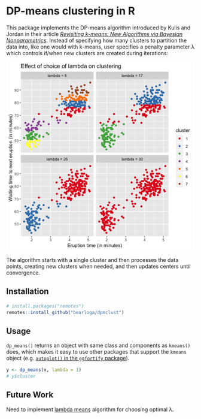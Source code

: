# DP-means clustering in R

This package implements the DP-means algorithm introduced by Kulis and Jordan in their article *[Revisiting k-means: New Algorithms via Bayesian Nonparametrics](https://arxiv.org/abs/1111.0352)*. Instead of specifying how many clusters to partition the data into, like one would with k-means, user specifies a penalty parameter λ which controls if/when new clusters are created during iterations:

![Effect of choice of lambda on clustering](lambdas.png)

The algorithm starts with a single cluster and then processes the data points, creating new clusters when needed, and then updates centers until convergence.

## Installation

```R
# install.packages("remotes")
remotes::install_github("bearloga/dpmclust")
```

## Usage

`dp_means()` returns an object with same class and components as `kmeans()` does, which makes it easy to use other packages that support the `kmeans` object (e.g. [`autoplot()` in the `ggfortify` package](https://cran.r-project.org/web/packages/ggfortify/vignettes/plot_pca.html)).

```R
y <- dp_means(x, lambda = 1)
# y$cluster
```

## Future Work

Need to implement [lambda means](https://ieeexplore.ieee.org/document/7899984) algorithm for choosing optimal λ.
